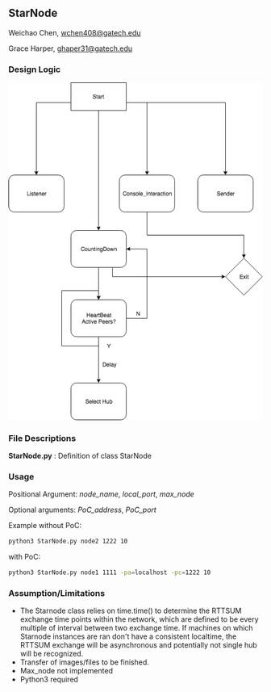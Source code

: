 ## StarNode

Weichao Chen, wchen408@gatech.edu

Grace Harper, ghaper31@gatech.edu



### Design Logic

![thread_structure](thread_structure.png)



### File Descriptions

**StarNode.py** : Definition of class StarNode



### Usage

Positional Argument: *node_name*, *local_port*, *max_node*

Optional arguments: *PoC_address*, *PoC_port*

Example without PoC:

```bash
python3 StarNode.py node2 1222 10
```

with PoC:

```bash
python3 StarNode.py node1 1111 -pa=localhost -pc=1222 10
```



### Assumption/Limitations

* The Starnode class relies on time.time() to determine the RTTSUM exchange time points within the network, which are defined to be every multiple of interval between two exchange time. If machines on which Starnode instances are ran don't have a consistent localtime, the RTTSUM exchange will be asynchronous and potentially not single hub will be recognized.
* Transfer of images/files to be finished.
* Max_node not implemented
* Python3 required